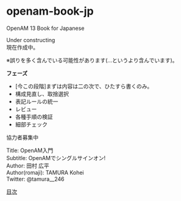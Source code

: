 # openam-book-jp
OpenAM 13 Book for Japanese

Under constructing  
現在作成中。  

※誤りを多く含んでいる可能性があります(...というより含んでいます)。

**フェーズ**
- [今この段階]まずは内容は二の次で、ひたすら書くのみ。
- 構成見直し、取捨選択
- 表記ルールの統一
- レビュー
- 各種手順の検証
- 細部チェック

協力者募集中  

Title: OpenAM入門  
Subtitle: OpenAMでシングルサインオン!  
Author: 田村 広平  
Author(romaji): TAMURA Kohei  
Twitter: @tamura__246  

[目次](https://github.com/k-tamura/openam-book-jp/blob/master/outline.md)
